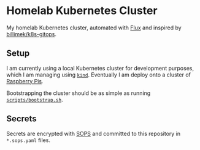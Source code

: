 # Homelab Kubernetes Cluster

My homelab Kubernetes cluster, automated with [Flux](https://fluxcd.io) and
inspired by [billimek/k8s-gitops](https://github.com/billimek/k8s-gitops).

## Setup

I am currently using a local Kubernetes cluster for development purposes, which
I am managing using [`kind`](https://kind.sigs.k8s.io). Eventually I am deploy
onto a cluster of [Raspberry Pis](https://github.com/joshuaspence/raspberry_pi).

Bootstrapping the cluster should be as simple as running
[`scripts/bootstrap.sh`](scripts/bootstrap.sh).

## Secrets

Secrets are encrypted with [SOPS](https://github.com/mozilla/sops) and committed
to this repository in `*.sops.yaml` files.
